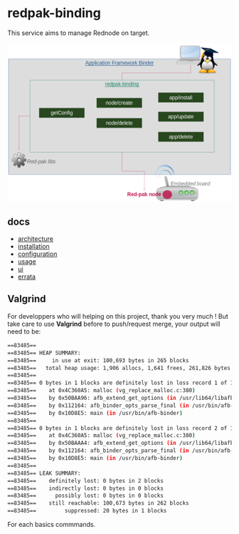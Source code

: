 # redpak-binding

This service aims to manage Rednode on target.

![Architecture](./docs/images/radpak-binding-architecture.png)

## docs

* [architecture](./docs/1-architecture.md)
* [installation](./docs/2-installation.md)
* [configuration](./docs/3-configuration.md)
* [usage](./docs/4-usage.md)
* [ui](./docs/5-ui.md)
* [errata](./docs/6-errata.md)

## Valgrind

For developpers who will helping on this project, thank you very much ! But take care to use **Valgrind** before to push/request merge, your output will need to be:

```bash
==83485== 
==83485== HEAP SUMMARY:
==83485==     in use at exit: 100,693 bytes in 265 blocks
==83485==   total heap usage: 1,906 allocs, 1,641 frees, 261,826 bytes allocated
==83485== 
==83485== 0 bytes in 1 blocks are definitely lost in loss record 1 of 105
==83485==    at 0x4C360A5: malloc (vg_replace_malloc.c:380)
==83485==    by 0x50BAA96: afb_extend_get_options (in /usr/lib64/libafb.so.4.0)
==83485==    by 0x112164: afb_binder_opts_parse_final (in /usr/bin/afb-binder)
==83485==    by 0x10D8E5: main (in /usr/bin/afb-binder)
==83485== 
==83485== 0 bytes in 1 blocks are definitely lost in loss record 2 of 105
==83485==    at 0x4C360A5: malloc (vg_replace_malloc.c:380)
==83485==    by 0x50BAAA4: afb_extend_get_options (in /usr/lib64/libafb.so.4.0)
==83485==    by 0x112164: afb_binder_opts_parse_final (in /usr/bin/afb-binder)
==83485==    by 0x10D8E5: main (in /usr/bin/afb-binder)
==83485== 
==83485== LEAK SUMMARY:
==83485==    definitely lost: 0 bytes in 2 blocks
==83485==    indirectly lost: 0 bytes in 0 blocks
==83485==      possibly lost: 0 bytes in 0 blocks
==83485==    still reachable: 100,673 bytes in 262 blocks
==83485==         suppressed: 20 bytes in 1 blocks
```

For each basics commmands.
